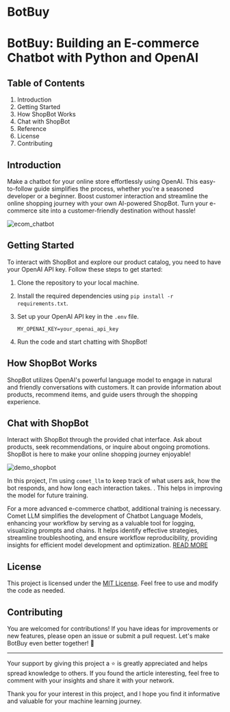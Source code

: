 # BotBuy
# BotBuy: Building an E-commerce Chatbot with Python and OpenAI



## Table of Contents
1. Introduction
2. Getting Started
3. How ShopBot Works
4. Chat with ShopBot
5. Reference
6. License
7. Contributing

## Introduction
Make a chatbot for your online store effortlessly using OpenAI. This easy-to-follow guide simplifies the process, whether you're a seasoned developer or a beginner. Boost customer interaction and streamline the online shopping journey with your own AI-powered ShopBot. Turn your e-commerce site into a customer-friendly destination without hassle!

![ecom_chatbot](https://ideainyou.com/wp-content/uploads/2022/12/Ecommerce-Chatbots-How-to-Improve-the-Usability-of-Your-Web-Store-1-2.png)

## Getting Started
To interact with ShopBot and explore our product catalog, you need to have your OpenAI API key. Follow these steps to get started:

1. Clone the repository to your local machine.
2. Install the required dependencies using `pip install -r requirements.txt`.
3. Set up your OpenAI API key in the `.env` file.

    `MY_OPENAI_KEY=your_openai_api_key`

4. Run the code and start chatting with ShopBot!

## How ShopBot Works
ShopBot utilizes OpenAI's powerful language model to engage in natural and friendly conversations with customers. It can provide information about products, recommend items, and guide users through the shopping experience.

## Chat with ShopBot
Interact with ShopBot through the provided chat interface. Ask about products, seek recommendations, or inquire about ongoing promotions. ShopBot is here to make your online shopping journey enjoyable!

![demo_shopbot](demo_shopbot.gif)

In this project, I'm using `comet_llm` to keep track of what users ask, how the bot responds, and how long each interaction takes. . This helps in improving the model for future training. 

For a more advanced e-commerce chatbot, additional training is necessary. Comet LLM simplifies the development of Chatbot Language Models, enhancing your workflow by serving as a valuable tool for logging, visualizing prompts and chains. It helps identify effective strategies, streamline troubleshooting, and ensure workflow reproducibility, providing insights for efficient model development and optimization. [READ MORE](https://github.com/comet-ml/comet-llm)

## License
This project is licensed under the [MIT License](LICENSE). Feel free to use and modify the code as needed.

## Contributing
You are welcomed for contributions! If you have ideas for improvements or new features, please open an issue or submit a pull request. Let's make BotBuy even better together! 🚀

----
Your support by giving this project a ⭐ is greatly appreciated and helps spread knowledge to others. If you found the article interesting, feel free to comment with your insights and share it with your network.


Thank you for your interest in this project, and I hope you find it informative and valuable for your machine learning journey.
